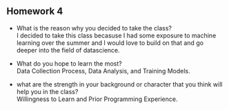 ## Homework 4

- What is the reason why you decided to take the class? <br>
I decided to take this class becasuse I had some exposure to machine learning over the summer and I would love to build on that and go deeper into the field of datascience.

- What do you hope to learn the most?<br>
Data Collection Process, Data Analysis,  and Training Models.

- what are the strength in your background or character that you think will help you in the class?<br>
Willingness to Learn and Prior Programming Experience.
